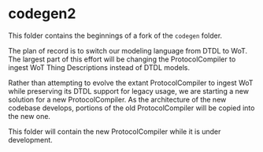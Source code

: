 # codegen2

This folder contains the beginnings of a fork of the `codegen` folder.

The plan of record is to switch our modeling language from DTDL to WoT.
The largest part of this effort will be changing the ProtocolCompiler to ingest WoT Thing Descriptions instead of DTDL models.

Rather than attempting to evolve the extant ProtocolCompiler to ingest WoT while preserving its DTDL support for legacy usage, we are starting a new solution for a new ProtocolCompiler.
As the architecture of the new codebase develops, portions of the old ProtocolCompiler will be copied into the new one.

This folder will contain the new ProtocolCompiler while it is under development.

